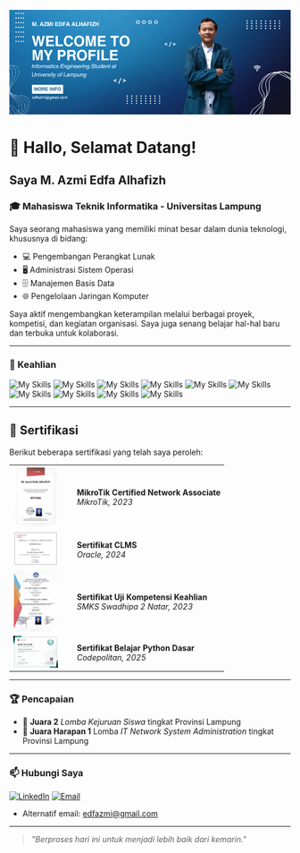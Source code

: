 <p align="center">
  <img src="img/Blue Gradient Medical Facebook Fundraiser Cover Photo.png" alt="Header Image" />
</p>

# 👋 Hallo, Selamat Datang!
## Saya M. Azmi Edfa Alhafizh

### 🎓 Mahasiswa Teknik Informatika - Universitas Lampung  
Saya seorang mahasiswa yang memiliki minat besar dalam dunia teknologi, khususnya di bidang:

- 💻 Pengembangan Perangkat Lunak  
- 🖥️ Administrasi Sistem Operasi  
- 🗄️ Manajemen Basis Data  
- 🌐 Pengelolaan Jaringan Komputer  

Saya aktif mengembangkan keterampilan melalui berbagai proyek, kompetisi, dan kegiatan organisasi. Saya juga senang belajar hal-hal baru dan terbuka untuk kolaborasi.

---

### 🚀 Keahlian
![My Skills](https://img.shields.io/badge/Python-FFD43B?style=for-the-badge&logo=python&logoColor=blue) ![My Skills](https://img.shields.io/badge/C%2B%2B-00599C?style=for-the-badge&logo=c%2B%2B&logoColor=white) 
![My Skills](https://img.shields.io/badge/HTML5-E34F26?style=for-the-badge&logo=html5&logoColor=white) ![My Skills](https://img.shields.io/badge/CSS3-1572B6?style=for-the-badge&logo=css3&logoColor=white) 
![My Skills](https://img.shields.io/badge/VirtualBox-21416b?style=for-the-badge&logo=VirtualBox&logoColor=white) ![My Skills](https://img.shields.io/badge/VMware-231f20?style=for-the-badge&logo=VMware&logoColor=white) 
![My Skills](https://img.shields.io/badge/Debian-A81D33?style=for-the-badge&logo=debian&logoColor=white) ![My Skills](https://img.shields.io/badge/Ubuntu-E95420?style=for-the-badge&logo=ubuntu&logoColor=white) 
![My Skills](https://img.shields.io/badge/MySQL-005C84?style=for-the-badge&logo=mysql&logoColor=white) 
![My Skills](https://img.shields.io/badge/CISCO-1BA0D7?style=for-the-badge&logo=cisco&logoColor=white) 

---
## 📄 Sertifikasi

Berikut beberapa sertifikasi yang telah saya peroleh:

<table>
  <tr>
    <td width="100px">
      <img src="img/Sertifikat MTCNA.jpeg" width="80" alt="MTCNA" />
    </td>
    <td>
      <strong>MikroTik Certified Network Associate</strong><br/>
      <em>MikroTik, 2023</em>
    </td>
  </tr>
  <tr>
    <td>
      <img src="img/download.jpeg" width="80" alt="Oracle" />
    </td>
    <td>
      <strong>Sertifikat CLMS</strong><br/>
      <em>Oracle, 2024</em>
    </td>
  </tr>
  <tr>
    <td>
      <img src="img/Sertifikat Uji Kompetensi.jpeg" width="80" alt="UKK" />
    </td>
    <td>
      <strong>Sertifikat Uji Kompetensi Keahlian</strong><br/>
      <em>SMKS Swadhipa 2 Natar, 2023</em>
    </td>
  </tr>
  <tr>
    <td>
      <img src="img/Certificate Detail - CODEPOLITAN_page-0001.jpg" width="80" alt="Codepolitan" />
    </td>
    <td>
      <strong>Sertifikat Belajar Python Dasar</strong><br/>
      <em>Codepolitan, 2025</em>
    </td>
  </tr>
</table>

---

### 🏆 Pencapaian

- 🥇 **Juara 2** *Lomba Kejuruan Siswa* tingkat Provinsi Lampung  
- 🥇 **Juara Harapan 1** Lomba *IT Network System Administration* tingkat Provinsi Lampung
---
### 📫 Hubungi Saya
 
[![LinkedIn](https://img.shields.io/badge/LinkedIn-0077B5?style=for-the-badge&logo=linkedin&logoColor=white)](https://www.linkedin.com/in/m-azmi-edfa-alhafizh) [![Email](https://img.shields.io/badge/Email-D14836?style=for-the-badge&logo=gmail&logoColor=white)](mailto:edfazmi@gmail.com)

- Alternatif
     email: edfazmi@gmail.com
---

> _"Berproses hari ini untuk menjadi lebih baik dari kemarin."_  
